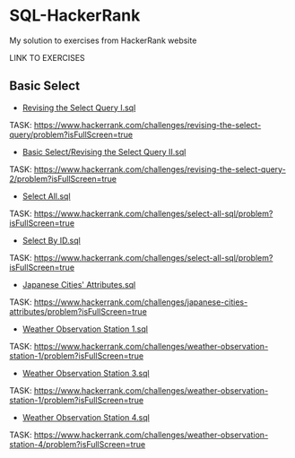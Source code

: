 # SQL-HackerRank
My solution to exercises from HackerRank website

LINK TO EXERCISES

## Basic Select

- [Revising the Select Query I.sql](<Basic Select/Revising the Select Query I.sql>)

TASK: https://www.hackerrank.com/challenges/revising-the-select-query/problem?isFullScreen=true

- [Basic Select/Revising the Select Query II.sql](<Basic Select/Revising the Select Query II.sql>)

TASK: https://www.hackerrank.com/challenges/revising-the-select-query-2/problem?isFullScreen=true


- [Select All.sql](<Basic Select/Select All.sql>)

TASK: https://www.hackerrank.com/challenges/select-all-sql/problem?isFullScreen=true

- [Select By ID.sql](<Basic Select/Select By ID.sql>)
  
TASK: https://www.hackerrank.com/challenges/select-all-sql/problem?isFullScreen=true

- [Japanese Cities' Attributes.sql](<Basic Select/Japanese Cities' Attributes.sql>)

TASK: https://www.hackerrank.com/challenges/japanese-cities-attributes/problem?isFullScreen=true

- [Weather Observation Station 1.sql](<Basic Select/Weather Observation Station 1.sql>)

TASK: https://www.hackerrank.com/challenges/weather-observation-station-1/problem?isFullScreen=true

- [Weather Observation Station 3.sql](<Basic Select/Weather Observation Station 3.sql>)

TASK: https://www.hackerrank.com/challenges/weather-observation-station-1/problem?isFullScreen=true

- [Weather Observation Station 4.sql](<Basic Select/Weather Observation Station 3.sql>)

TASK: https://www.hackerrank.com/challenges/weather-observation-station-4/problem?isFullScreen=true
